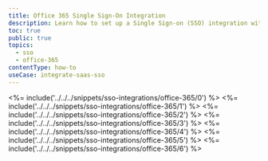 ```yaml
---
title: Office 365 Single Sign-On Integration
description: Learn how to set up a Single Sign-on (SSO) integration with Office 365 and Auth0.
toc: true
public: true
topics:
  - sso
  - office-365
contentType: how-to
useCase: integrate-saas-sso
---
```

<%= include('../../../snippets/sso-integrations/office-365/0') %> 
<%= include('../../../snippets/sso-integrations/office-365/1') %> 
<%= include('../../../snippets/sso-integrations/office-365/2') %> 
<%= include('../../../snippets/sso-integrations/office-365/3') %> 
<%= include('../../../snippets/sso-integrations/office-365/4') %> 
<%= include('../../../snippets/sso-integrations/office-365/5') %> 
<%= include('../../../snippets/sso-integrations/office-365/6') %>
